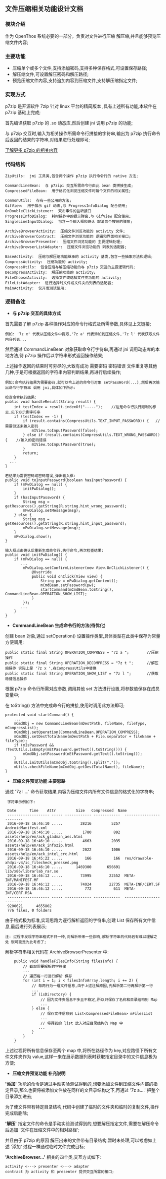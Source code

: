 
## 文件压缩相关功能设计文档

### 模块介绍
作为 OpenThos 系统必要的一部分，负责对文件进行压缩 解压缩,并且能够预览压缩文件内容;

### 主要功能
- 压缩单个或多个文件,支持添加密码,支持多种保存格式,可设置保存路径;
- 解压缩文件,可设置解压密码和解压路径;
- 预览压缩文件内容,支持追加内容到压缩文件,支持解压缩指定文件;

### 实现方式
p7zip 是开源软件 7zip 针对 linux 平台的精简版本 ,具有上述所有功能,本软件在 p7zip 基础上完成;

首先编译获取 p7zip 的 .so 动态库,然后创建 jni 调用 p7zip 的功能;

与 p7zip 交互时,输入为相关操作所需命令行拼接的字符串,输出为 p7zip 执行命令后返回的结果的字符串,对结果进行处理即可;

[了解更多 p7zip 的相关内容](http://p7zip.sourceforge.net/)

### 代码结构

    ZipUtils:  jni 工具类,包含两个操作 p7zip 执行命令行的 native 方法;

    CommandLineBean:  与 p7zipi 交互所需命令行由此 bean 类拼接生成;
    CompressedFileBean:  用于格式化浏览压缩文件时每个文件的相关属性;
    
    CommonUtils:  存有一些公用的方法;
    GifView:  用于展示 gif 动画,与 ProgressInfoDialog 配合使用;
    OnDoubleClickListener:  双击事件的监听接口
    ProgressInfoDialog:  耗时操作中的提示弹窗,与 GifView 配合使用;
    SingleLineInputDialog:  包含一个输入框和确认 取消两个按钮的弹窗;

    ArchiveBrowserActivity:  压缩文件浏览功能的 activity 文件;
    ArchiveBrowserContract:  压缩文件浏览功能的 逻辑和界面相关接口;
    ArchiveBrowserPresenter:  压缩文件浏览功能的 主要逻辑处理;
    ArchiveBrowserListAdapter:  压缩文件浏览功能的 列表的适配器; 

    BaseActivity:  压缩与解压缩功能继承的 activity 基类,包含一些抽象方法和逻辑;
    CompressActivity:  压缩功能的 activity;
    CompressUtils:  包含压缩与解压缩功能的与 p7zip 交互的主要逻辑代码;
    DeCompressActivity:  解压缩功能的 activity;
    FileChooseActivity:  选择文件或选择文件夹功能的 activity;
    FileListAdapter:  进行选择时文件或文件夹的列表的适配器;
    MainActivity:  仅开发测试使用;

### 逻辑备注

- **与 p7zip 交互的具体方式**

首先需要了解 p7zip 各种操作对应的命令行格式及所需参数,具体见上文链接;

    例如: '7z x' 代表从压缩文件中提取,'7z a' 代表添加到压缩文件,'7z l' 代表获取文件内容列表...

然后通过 CommandLineBean 对象获取命令行字符串,再通过 jni 调用动态库的本地方法,待 p7zip 操作后以字符串形式返回操作结果;

上述操作返回的结果时可穷尽的,大致有成功 需要密码 密码错误 文件重复等其他几种,于是可根据返回的字符串内容判断结果,再进行后续操作;

    例如:命令执行结果为需要密码,就可以令上述的命令行对象 setPassWord(...),然后再次输出命令行字符串 调用 jni,具体如下所示:
    
    检查命令执行结果:
    public void handleResult(String result) {
        int testIndex = result.indexOf("-----");    //这是命令行执行顺利的标志,见下方示例字符串
        if (testIndex == -1) {
            if (result.contains(CompressUtils.TEXT_INPUT_PASSWORD)) {   //需要但还未输入密码
                mIView.toInputPassword(false);
            } else if (result.contains(CompressUtils.TEXT_WRONG_PASSWORD)) {    //输入的密码错误
                mIView.toInputPassword(true);
            }
            return;
        }
      ...
    }
    
    若结果为需要密码或密码错误,弹出输入框:
    public void toInputPassword(boolean hasInputPassword) {
        if (mPwDialog == null) {
            initPwDialog();
        }
        if (hasInputPassword) {
            String msg = getResources().getString(R.string.hint_wrong_password);
            mPwDialog.setMessage(msg);
        } else {
            String msg = getResources().getString(R.string.hint_input_password);
            mPwDialog.setMessage(msg);
        }
        mPwDialog.show();   
    }
    
    输入框点击确认后重新生成命令行,执行命令,再次检查结果:
    public void initPwDialog() {
        if (mPwDialog == null) {
           ...
            mPwDialog.setConfirmListener(new View.OnClickListener() {
                @Override
                public void onClick(View view) {
                    String pw = mPwDialog.getContent();
                    mCmdBean.setPassword(pw);
                    startCommand(mCmdBean.toString(), CommandLineBean.OPERATION_SHOW_LIST);
                }
            });
           ...
        }
    }


- **CommandLineBean 生成命令行的方法(待优化)**

创建 bean 对象,通过 setOperation() 设置操作类型,具体类型在此类中保存为常量方便调用;
        
    public static final String OPERATION_COMPRESS = "7z a ";        //压缩操作
    public static final String OPERATION_DECOMPRESS = "7z t ";      //解压缩操作 实际上是 '7z x ',在CompressUtils中替换
    public static final String OPERATION_SHOW_LIST = "7z l ";       //获取稳健信息操作
    

根据 p7zip 命令行所需对应参数,调用其他 set 方法进行设置,将参数值保存在成员变量中;

在 toString() 方法中完成命令行的拼接,使用时调用此方法即可;

    protected void startCommand() {
        ...
        mCmdObj = new CommandLineBean(mDestPath, fileName, fileType, mCompressList);
        mCmdObj.setOperation(CommandLineBean.OPERATION_COMPRESS);
        mCmdObj.setDestTotalName(mDestPath + File.separator + fileName + fileType);
        if (mIsPassword && !TextUtils.isEmpty(mEtPassword.getText().toString())) {
            mCmdObj.setPassword(mEtPassword.getText().toString());
        }
        mUtils.initUtils(mCmdObj.toString().split(","));
        mUtils.checkFileName(mCmdObj.getDestTotalName(), fileName);
    }

- **压缩文件预览功能 主要思路**

通过 '7z l ...' 命令获取结果,内容为压缩文件内所有文件信息的格式化的字符串;

     字符串示例如下:
     
     Date      Time    Attr         Size   Compressed  Name
     ------------------- ----- ------------ ------------  ------------------------
     2016-09-18 16:46:10 .....        28216         5257  AndroidManifest.xml
     2016-09-18 16:46:10 .....         1780          892  assets/help/en/ack_gladman_aes.html
     2016-09-18 16:46:10 .....         4663         2035  assets/help/en/ack_infozip.html
     2016-09-18 16:46:10 .....         2022         1006  assets/help/en/ack_intel_crc.html
     2016-09-18 16:45:22 .....          166          166  res/drawable-xhdpi-v4/ic_filecheck_pressed.png
     2016-09-18 16:46:10 .....      1469300       656691  lib/x86/librarlab_rar.so
     2016-09-18 16:46:12 .....        73995        22552  META-INF/MANIFEST.MF
     2016-09-18 16:46:12 .....        74024        22735  META-INF/CERT.SF
     2016-09-18 16:46:12 .....          772          611  META-INF/CERT.RSA
     ------------------- ----- ------------ ------------  ------------------------
     9200621      4655802
     776 files, 0 folders

由于格式极为标准,实现思路为逐行解析返回的字符串,创建 List<CompressedFileBean> 保存所有文件信息,最后进行列表展示;
    
    注: 过程中发现字符串格式不只一种,对解析带来一些影响,解析字符串的代码若有难以理解之处 很可能是为此考虑了;
    
解析字符串相关代码在 ArchiveBrowserPresenter 中:
        
        public void handleFilesInfo(String filesInfo) {
            // 截取需要解析的字符串
            ...
            // 遍历每一行进行解析 保存
            for (int i = 1; i < filesInfoArray.length; i += 2) {
                // 每两行为一组文件信息,由于上述注解原因,先解析第二行再解析第一行
                ...
                if (isDirectory) {
                    // 因为文件夹信息不多且不稳定,所以只保存了名称和目录结构到 Map
                    ...
                } else {
                    // 保存文件信息到 List<CompressedFileBean> mFilesList
                    ...
                    // 将得到的 list 放入对应目录结构的 Map 中
                   ...
                }
            }
        }

上述过程将所有信息保存至两个 map 中,将所在路径作为 key,对应路径下所有文件文件夹作为 value,这样一来在展示数据列表时获取指定目录中的文件信息极为方便;

- **压缩文件预览功能 补充说明**

**'添加'** 功能的命令是通过手动实验测试得到的,想要添加文件到压缩文件内部的指定目录,那么也要将被添加文件放在同样的文目录结构之下,再通过 '7z a....' 把整个目录添加进去;

为了使文件带有特定目录结构,代码中创建了临时的文件夹和临时的复制文件,操作完成后删除;

**'解压'** 指定文件的命令是手动实验测试得到的,想要解压指定文件,需要在解压命令后追加 '文件在压缩文件中的相对路径';

并且由于 p7zip 的原因 解压出来的文件带有目录结构,暂时未处理,可以考虑如上述 '添加' 过程一样通过临时文件完成目标;

**'ArchiveBrowser...'** 相关的四个类,交互方式如下:
        
    activity <---> presenter <---> adapter
    contract 为 activity 和 presenter 提供交互所需的接口;







